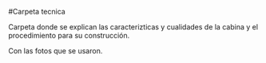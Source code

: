 #Carpeta tecnica

Carpeta donde se explican las caracterizticas y cualidades de la cabina y el procedimiento para su construcción.

Con las fotos que se usaron.

